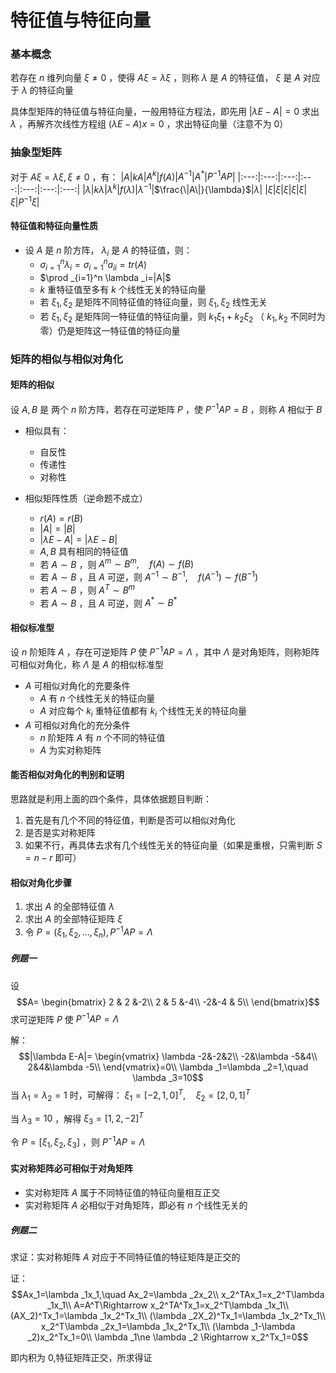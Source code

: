 # 特征值与特征向量

### 基本概念
若存在 $n$ 维列向量 $\xi \ne 0$ ，使得 $A\xi = \lambda \xi$ ，则称 $\lambda$ 是 $A$ 的特征值， $\xi$ 是 $A$ 对应于 $\lambda$ 的特征向量

具体型矩阵的特征值与特征向量，一般用特征方程法，即先用 $|\lambda E-A|=0$ 求出 $\lambda$ ，再解齐次线性方程组 $(\lambda E-A)x=0$ ，求出特征向量（注意不为 0）

### 抽象型矩阵
对于 $A\xi =\lambda \xi,\xi \ne 0$ ，有：
|$A$|$kA$|$A^k$|$f(A)$|$A^{-1}$|$A^*$|$P^{-1}AP$|
|:---:|:---:|:---:|:---:|:---:|:---:|:---:|
|$\lambda$|$k\lambda$|$\lambda ^k$|$f(\lambda )$|$\lambda ^{-1}$|$\frac{\|A\|}{\lambda}$|$\lambda$|
|$\xi$|$\xi$|$\xi$|$\xi$|$\xi$|$\xi$|$P^{-1}\xi$|


#### 特征值和特征向量性质
- 设 $A$ 是 $n$ 阶方阵， $\lambda _i$ 是 $A$ 的特征值，则：
  - $\sigma _{i=1}^n \lambda _i=\sigma _{i=1}^na_{ii}=tr(A)$
  - $\prod _{i=1}^n \lambda _i=|A|$
  - $k$ 重特征值至多有 $k$ 个线性无关的特征向量
  - 若 $\xi _1,\xi _2$ 是矩阵不同特征值的特征向量，则 $\xi _1,\xi _2$ 线性无关
  - 若 $\xi _1,\xi _2$ 是矩阵同一特征值的特征向量，则 $k_1\xi _1+k_2\xi _2$ （ $k_1,k_2$ 不同时为零）仍是矩阵这一特征值的特征向量



### 矩阵的相似与相似对角化

#### 矩阵的相似
设 $A,B$ 是 两个 $n$ 阶方阵，若存在可逆矩阵 $P$ ，使 $P^{-1}AP=B$ ，则称 $A$ 相似于 $B$

- 相似具有：
  - 自反性
  - 传递性
  - 对称性

- 相似矩阵性质（逆命题不成立）
  - $r(A)=r(B)$
  - $|A|=|B|$
  - $|\lambda E-A|=|\lambda E-B|$
  - $A,B$ 具有相同的特征值
  - 若 $A\sim B$ ，则 $A^m\sim B^m,\quad f(A)\sim f(B)$
  - 若 $A\sim B$ ，且 $A$ 可逆，则 $A^{-1}\sim B^{-1},\quad f(A^{-1})\sim f(B^{-1})$
  - 若 $A\sim B$ ，则 $A^T\sim B^m$
  - 若 $A\sim B$ ，且 $A$ 可逆，则 $A^*\sim B^*$


#### 相似标准型
设 $n$ 阶矩阵 $A$ ，存在可逆矩阵 $P$ 使 $P^{-1}AP=\Lambda$ ，其中 $\Lambda$ 是对角矩阵，则称矩阵可相似对角化，称 $\Lambda$ 是 $A$ 的相似标准型

- $A$ 可相似对角化的充要条件
  - $A$ 有 $n$ 个线性无关的特征向量
  - $A$ 对应每个 $k_i$ 重特征值都有 $k_i$ 个线性无关的特征向量
- $A$ 可相似对角化的充分条件
  - $n$ 阶矩阵 $A$ 有 $n$ 个不同的特征值
  - $A$ 为实对称矩阵


#### 能否相似对角化的判别和证明
思路就是利用上面的四个条件，具体依据题目判断：
1. 首先是有几个不同的特征值，判断是否可以相似对角化
2. 是否是实对称矩阵
3. 如果不行，再具体去求有几个线性无关的特征向量（如果是重根，只需判断 $S=n-r$ 即可）


#### 相似对角化步骤
1. 求出 $A$ 的全部特征值 $\lambda$
2. 求出 $A$ 的全部特征矩阵 $\xi$
3. 令 $P=(\xi _1,\xi _2,...,\xi _n), P^{-1}AP=\Lambda$

##### 例题一
设 
$$A=
\begin{bmatrix}
2 & 2 &-2\\
2 & 5 &-4\\
-2&-4 & 5\\
\end{bmatrix}$$
求可逆矩阵 $P$ 使 $P^{-1}AP=\Lambda$

解：
$$|\lambda E-A|=
\begin{vmatrix}
\lambda -2&-2&2\\
-2&\lambda -5&4\\
2&4&\lambda -5\\
\end{vmatrix}=0\\
\lambda _1=\lambda _2=1,\quad \lambda _3=10$$
当 $\lambda _1=\lambda _2=1$ 时，可解得： $\xi _1=[-2,1,0]^T,\quad \xi _2=[2,0,1]^T$

当 $\lambda _3=10$ ，解得 $\xi _3=[1,2,-2]^T$

令 $P=[\xi _1,\xi _2,\xi _3]$ ，则 $P^{-1}AP=\Lambda$ 


#### 实对称矩阵必可相似于对角矩阵
- 实对称矩阵 $A$ 属于不同特征值的特征向量相互正交
- 实对称矩阵 $A$ 必相似于对角矩阵，即必有 $n$ 个线性无关的

##### 例题二
求证：实对称矩阵 $A$ 对应于不同特征值的特征矩阵是正交的

证：
$$Ax_1=\lambda _1x_1,\quad Ax_2=\lambda _2x_2\\
x_2^TAx_1=x_2^T\lambda _1x_1\\
A=A^T\Rightarrow x_2^TA^Tx_1=x_2^T\lambda _1x_1\\
(AX_2)^Tx_1=\lambda _1x_2^Tx_1\\
(\lambda _2X_2)^Tx_1=\lambda _1x_2^Tx_1\\
x_2^T\lambda _2x_1=\lambda _1x_2^Tx_1\\
(\lambda _1-\lambda _2)x_2^Tx_1=0\\
\lambda _1\ne \lambda _2 \Rightarrow x_2^Tx_1=0$$

即内积为 0,特征矩阵正交，所求得证
